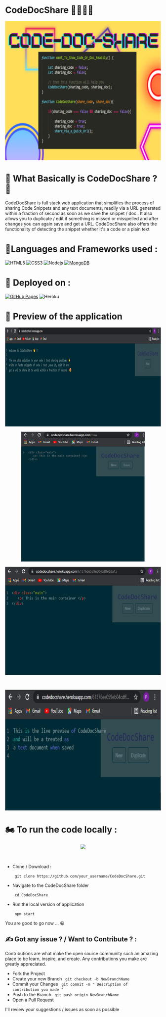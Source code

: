 # CodeDocShare 👨‍💻📜📱

<p align="center">
    <img src="./Images/Poster.PNG" width="800px" height="450px">
</p>

# 🚩 What Basically is CodeDocShare ? 🤔

CodeDocShare is full stack web application that simplifies the process of sharing Code Snippets and any text documents, readily via a URL generated within a fraction of second as soon as we save the snippet / doc . It also allows you to duplicate / edit if something is missed or misspelled and after changes you can again save and get a URL.
CodeDocShare also offers the functionality of detecting the snippet whether it's a code or a plain text

# 🚩Languages and Frameworks used :

<p>

![HTML5](https://img.shields.io/badge/-HTML5-E34F26?style=flat-square&logo=html5&logoColor=white) ![CSS3](https://img.shields.io/badge/-CSS3-1572B6?style=flat-square&logo=css3) ![Nodejs](https://img.shields.io/badge/-Nodejs-black?style=flat-square&logo=Node.js) <a href="#"><img alt="MongoDB" src ="https://img.shields.io/badge/MongoDB-%234ea94b.svg?logo=mongodb&logoColor=white"></a>

</p>

# 🚩 Deployed on :

<p>

<a href="#"><img alt="GitHub Pages" src="https://img.shields.io/badge/GitHub%20Pages-%23327FC7.svg?logo=github&logoColor=white"></a> ![Heroku](https://img.shields.io/badge/-Heroku-430098?style=flat-square&logo=heroku)

</p>

# 🧐 Preview of the application

<p align="center"> 
    <img src="./Images/ss1.PNG" width="900px" height="320px">
</p>

<p align="center"> 
    <img src="./Images/ss2.PNG" width="400px" height="420px">
</p>

<p align="center"> 
    <img src="./Images/ss3.PNG" width="800px" height="350px">
</p>

<br>

<p align="center"> 
    <img src="./Images/ss4.PNG" width="870px" height="390px">
</p>

# 🏍 To run the code locally :

<p align="center">
<img src="https://media.giphy.com/media/kdiLau77NE9Z8vxGSO/giphy.gif" width="40%">
</p>
<br>

- Clone / Download :

       git clone https://github.com/your_username/CodeDocShare.git

- Navigate to the CodeDocShare folder

       cd CodeDocShare

- Run the local version of application

       npm start

You are good to go now ... 😀

## ✍ Got any issue ? / Want to Contribute ? :

Contributions are what make the open source community such an amazing place to be learn, inspire, and create. Any contributions you make are greatly appreciated.

- Fork the Project
- Create your new Branch <code> git checkout -b NewBranchName </code>
- Commit your Changes <code> git commit -m " Description of contribution you made " </code>
- Push to the Branch <code> git push origin NewBranchName </code>
- Open a Pull Request

I'll review your suggestions / issues as soon as possible

